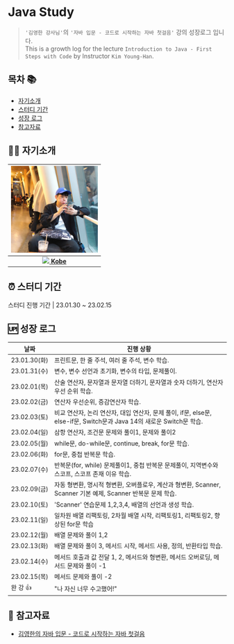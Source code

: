 # Java Study

> `'김영한 강사님'`의 `'자바 입문 - 코드로 시작하는 자바 첫걸음'` 강의 성장로그 입니다.<br>
> This is a growth log for the lecture `Introduction to Java - First Steps with Code` by Instructor `Kim Young-Han`.

## 목차 📚

- [자기소개](#-자기소개)
- [스터디 기간](#-스터디-기간)
- [성장 로그](#-성장-로그)
- [참고자료](#-참고자료)

## 🧑‍💻 자기소개
| <img src="https://github.com/devKobe24/BranchTest/blob/main/IMG_5424.JPG?raw=true" width="200" height="200"/> |
| :-: |
| [<img src="https://hackmd.io/_uploads/SJEQuLsEh.png" width="20"/> **Kobe**](https://www.devkobe24.com/) |

## ⏰ 스터디 기간
스터디 진행 기간 | 23.01.30 ~ 23.02.15

## 🆙 성장 로그
| 날짜 | 진행 상황 | 
| -------- | -------- |
| 23.01.30(화) | 프린트문, 한 줄 주석, 여러 줄 주석, 변수 학습. |
| 23.01.31(수) | 변수, 변수 선언과 초기화, 변수의 타입, 문제풀이. |
| 23.02.01(목) | 산술 연산자, 문자열과 문자열 더하기, 문자열과 숫자 더하기, 연산자 우선 순위 학습. |
| 23.02.02(금) | 연산자 우선순위, 증감연산자 학습. |
| 23.02.03(토) | 비교 연산자, 논리 연산자, 대입 연산자, 문제 풀이, if문, else문, else-if문, Switch문과 Java 14의 새로운 Switch문 학습. |
| 23.02.04(일) | 삼항 연산자, 조건문 문제와 풀이1, 문제와 풀이2 |
| 23.02.05(월) | while문, do-while문, continue, break, for문 학습. |
| 23.02.06(화) | for문, 중첩 반복문 학습. |
| 23.02.07(수) | 반복문(for, while) 문제풀이1, 중첩 반복문 문제풀이, 지역변수와 스코프, 스코프 존재 이유 학습. |
| 23.02.09(금) | 자동 형변환, 명시적 형변환, 오버플로우, 계산과 형변환, Scanner, Scanner 기본 예제, Scanner 반복문 문제 학습.|
| 23.02.10(토) | 'Scanner' 연습문제 1,2,3,4, 배열의 선언과 생성 학습. |
| 23.02.11(일) | 일차원 배열 리팩토링, 2차월 배열 시작, 리팩토링1, 리팩토링2, 향상된 for문 학습 |
| 23.02.12(월) | 배열 문제와 풀이 1,2 |
| 23.02.13(화) | 배열 문제와 풀이 3, 메서드 시작, 메서드 사용, 정의, 반환타입 학습. |
| 23.02.14(수) | 메서드 호출과 값 전달 1, 2, 메서드와 형변환, 메서드 오버로딩, 메서드 문제와 풀이 -1 |
| 23.02.15(목) | 메서드 문제와 풀이 -2 |
| 완 강 👍 | "나 자신 너무 수고했어!" |

## 📑 참고자료
- [김영한의 자바 입문 - 코드로 시작하는 자바 첫걸음](https://www.inflearn.com/course/%EA%B9%80%EC%98%81%ED%95%9C%EC%9D%98-%EC%9E%90%EB%B0%94-%EC%9E%85%EB%AC%B8)
